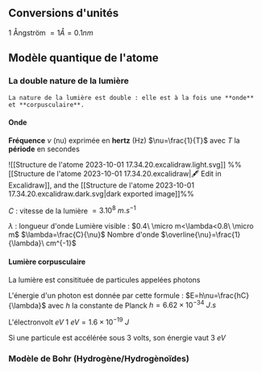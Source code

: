## Conversions d'unités

1 Ångström $=1 Å=0.1nm$
## Modèle quantique de l'atome
### La double nature de la lumière

```ad-info
La nature de la lumière est double : elle est à la fois une **onde** et **corpusculaire**.
```
#### Onde

**Fréquence** $\nu$ (nu) exprimée en **hertz** (Hz) 
$\nu=\frac{1}{T}$
avec $T$ la **période** en secondes

![[Structure de l'atome 2023-10-01 17.34.20.excalidraw.light.svg]]
%%[[Structure de l'atome 2023-10-01 17.34.20.excalidraw|🖋 Edit in Excalidraw]], and the [[Structure de l'atome 2023-10-01 17.34.20.excalidraw.dark.svg|dark exported image]]%%

$C$ : vitesse de la lumière $= 3.10^8\ m.s^{-1}$

$\lambda$ : longueur d'onde
Lumière visible : $0.4\ \micro m<\lambda<0.8\ \micro m$
$\lambda=\frac{C}{\nu}$
Nombre d'onde $\overline{\nu}=\frac{1}{\lambda}\ cm^{-1}$ 

#### Lumière corpusculaire

La lumière est consitituée de particules appelées photons

L'énergie d'un photon est donnée par cette formule :
$E=h\nu=\frac{hC}{\lambda}$
avec $h$ la constante de Planck
$h=6.62\times10^{-34}\ J.s$

L'électronvolt $eV$
$1\ eV=1.6 \times 10^{-19}\ J$

Si une particule est accélérée sous 3 volts, son énergie vaut 3 $eV$
### Modèle de Bohr (Hydrogène/Hydrogènoïdes)

